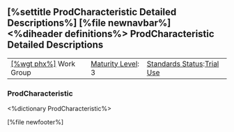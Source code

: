 \[%settitle ProdCharacteristic Detailed Descriptions%\]
\[%file newnavbar%\]
&lt;%diheader definitions%&gt;
ProdCharacteristic Detailed Descriptions
----------------------------------------

|                                              |                                             |                                                                                      |
|----------------------------------------------|---------------------------------------------|--------------------------------------------------------------------------------------|
| [\[%wgt phx%\]](%5B%wg%20phx%%5D) Work Group | [Maturity Level](versions.html#maturity): 3 | [Standards Status](versions.html#std-process):[Trial Use](versions.html#std-process) |

<span id="def"></span>
### ProdCharacteristic

&lt;%dictionary ProdCharacteristic%&gt;

\[%file newfooter%\]
